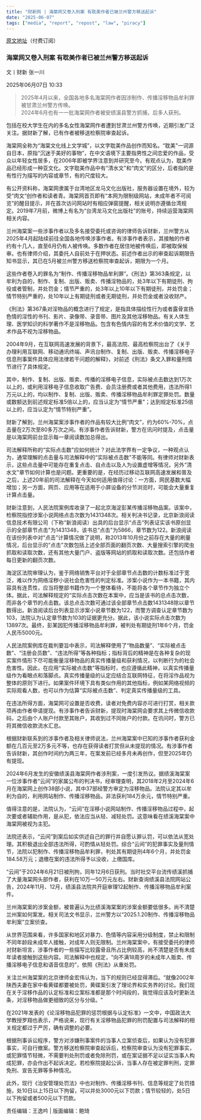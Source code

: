 ```yaml
---
title: "财新网 | 海棠网又卷入刑案 有耽美作者已被兰州警方移送起诉" 
date: "2025-06-07"
tags: ["media", "report", "repost", "law", "piracy"] 
---
```


[原文地址](https://china.caixin.com/2025-06-07/102328114.html)（付费订阅）

### 海棠网又卷入刑案 有耽美作者已被兰州警方移送起诉

文丨财新 张一川

2025年06月07日 10:33

> 2025年4月以来，全国各地多名海棠网作者因涉制作、传播淫移物品牟利罪被甘肃兰州警方传唤。  
> 2024年6月也有一一批海棠网作者被安绩溪县警方抓捕，后多人获刑。

包括在校大学生在内的多名女性海棠网作者遭到甘肃兰州警方传唤，近期引发广泛关注。据财新了解，已有作者被移送检察院审查起诉。

海棠网全称为“海棠文化线上文学城”，以文字耽美作品创作而知名。“耽美"一词源自日本，原指“沉迷于美好的事物”，在中文语境下主要指男性之间恋爱的作品，受众以年轻女性居多，在2006年即被学界注意到并研究至今。有观点认为，耽美作品已经形成一种亚文化。文字耽美作品中有“清水文"和“肉文"的区分，后者指的是有性行为描写的内容或章节，有的尺度较大。

有公开资料称，海棠网隶属于台湾地区龙马文化出版社，服务器设置在境外，较为受“肉文“创作者和读者青。海棠网首页即有“本网为限制级网站，未成年者不可阅览”的醒目提示，并在首次访问网站时有相应弹窗提醒，相关说明亦遵循台湾规定。2019年7月前，微博上有名为“台湾龙马文化出版社"的账号，持续运营海棠网相关内容。

兰州海棠案一些涉事作者以及多名接受委托或咨询的律师告诉财新，兰州警方从2025年4月起陆续前往全国各地传唤涉事作者。有涉事作者表示，其接触的作者约有十几人，直至6月仍有人被传唤。多数作者在居住地被传唤后，即被取保候审。也有律师介绍，其委托人自前处于在押状态。前述作者出示的审查起诉期限告知书显示，其已在5月被兰州警方移送检察院审查起诉，期限为一个月。

这些作者卷入的罪名为“制作、传播淫移物品牟利罪”。《刑法》第363条规定，以牟利为自的，制作、复制、出版、贩卖、传播淫物品的，处3年以下有期徒刑、拘役或者管制，并处罚金；情节严重的，处3年以上10年以下有期徒刑，并处罚金；情节特别严重的，处10年以上有期徒刑或者无期徒刑，并处罚金或者没收财产。

《刑法》第367条对淫物品的概念进行了规定，是指具体描绘性行为或者露骨宣扬色情的淫性的书刊、影片、录像带、录音带、图片及其他淫移物品。有关人体生理、医学知识的科学著作不是淫移物品。包含有色情内容的有艺术价值的文学、艺术作品不视为淫移物品。

2004年9月，在互联网高速发展的背景下，最高法院、最高检察院出台了《关于办理利用互联网、移动通讯终端、声讯台制作、复制、出版、贩卖、传播淫移电子信息刑事案件具体应用法律若干问题的解释》，对前述《刑法》条文入罪和量刑情节进行了具体规定。

其中，制作、复制、出版、贩卖、传播的淫移电子信息，实际被点击数达到1万次以上的，或利用淫移电子信息收取广告费、会员注册费或者其他费用，违法所得1万元以上的，均以制作、复制、出版、贩卖、传播淫移物品牟利罪定罪处罚。数量或数额达到前述规定标准5倍以上的，应当认定为“情节严重"；达到规定标准25倍以上的，应当认定为“情节特别严重”。

财新了解到，兰州海棠案涉事作者的作品有较大比例“肉文”，约为60%-70%，点击量在2万次至80多万次之间。有涉事作者告诉财新，警方在讯问时提及，点击量是以海棠网前台显示每一章阅读数加总得出。

司法解释所称的“实际点击数"应如何统计？对此法学界有一定争议，一种观点认为，通常理解的点击量与司法解释中的“实际被点击数"不能等同。有律师对财新表示，这些点击量中可能存在重复点击、自点击以及人为设置虚增等情况，另外“清水文"章节如何计算也是问题。更重要的是，在经历过移动互联网高速发展和普及之后，上述20年前的司法解释在今天如何适用值得讨论：一方面，网民基数大幅增加；另一方面，网页、应用等在适用于小屏设备的分节浏览时，可能会大量重复计算点击量。

财新注意到，人民法院案例库收录了一起北京海淀彭某传播淫移物品案。该案中，检察院指控涉案小说网络点击次数为1431348次。相关判决书记录，北京新浪阅读信息技术有限公司（下称“新浪阅读）出具的后台显示“点击“列表证实该书原创显示的全部章节点击"为1431348，该书总“点击"为5866，章节数为122。新浪阅读在该份列表中对“点击"计算情况做了说明，称2013年10月份之前存在大量的刷量情况，后台显示的“点击"次数包括上述全部页面的翻页次数、大量搜索引擎的爬虫抓取和读取次数，还有其他大量门户、盗版等网站的抓取和读取次数。还包括作者每日更新的翻页次数。

海淀区法院审理认为，鉴于网络销售平台对于全部章节点击数的计数标准过于宽泛，难以作为网络淫秽小说社会危害性的判定标准。涉案小说作为一本书籍，其内容具有连贯性，应当将整部书籍作为一个整体看待，不能将各个章节作为独立个体。据此，司法解释规定的“实际点击次数在本案中，应当是该书的总点击次数，而非各个章节的点击数。该总点击次数可通过该全部章节点击数1431348除以章节数得出。新浪阅读后台列表显示涉案小说章节数为122，而警方调查认定章节数为 103，法院认为认定章节数为103的证据更充分。据此，该小说实际点击次数为 13897次。最终，彭某因犯传播淫移物品牟利罪，被判处有期徒刑1年6个月，罚金人民币5000元。

人民法院案例库在裁判要旨中表示，司法解释使用了“物品数量”、“实际被点击数”、“注册会员数”、“违法所得”等各种指标；指标背后的精神是在各种复杂的现实案件情形下尽可能衡量淫移物品的真实传播量级和获利情况，以判断行为的社会危害性。因此，在应用“实际被点击数"等指标时，也应遵循此精神，以真实传播量级作为看眼点和落脚点。真实传播量级的认定应结合互联网特征，在将淫作品视为整体的原则下进行。如果案件环境下具有类似作用的其他指标，例如某网络视频的实际观看人数，也可以作为估算“实际被点击数”、判定真实传播量级的工具。

在违法所得方面，海棠网可设置是否收费，读者对免费内容亦可进行打赏，相关款项再由作者申请提现。有涉事作者告诉财新，提现时海棠网会要求其上传微信收款码，之后由个人账户付款至其账户，其收到过不同账户的付款。在讯问时，警方已将其微信收款流水汇总。

根据财新联系到的涉事作者及相关律师说法，兰州海棠案中已知的涉事作者获利金额在几百元至2万多元不等，也存在获得读者打赏但从未提现的情况。有涉事作者告诉财新，其创作时间约为两三年，在案发前已经多月未再创作，但至2025年仍有提现。

2024年6月发生的安徽绩溪县海棠网作者涉刑案，一度引发热议。据绩溪海棠案一位涉事作者“云间”的家属公布的判决书，经审理查明，其2018年2月至2024年6 月在海棠网上创作38部小说，其中37部经警方审定为淫移物品。法院认定其以牟利为自的，利用网站制作、传播淫移物品，非法获利184万余元，情节特别严重。

值得注意的是，法院认为，“云间”在淫移小说网站制作、传播淫移物品过程中，起次要或者辅助作用，是从犯，依法应当从轻、减轻处罚。这意味看在绩溪海棠案中海棠网被视为主犯。

法院还表示，“云间”到案后如实供述自己的罪行并自愿认罪认罚，可以依法从宽处理。其积极退出全部违法所得，可酌情从轻处罚。综合“云间”的犯罪事实及量刑情节，法院以犯制作、传播淫移物品牟利罪，判处其有期徒刑4年6个月，并处罚金184.58万元；退缴在案的违法所得予以没收，上缴国库。

“云间”于2024年6月21日被刑拘，同年12月6日获刑。当时社交平台流传绩溪抓捕了大量海棠网头部作者，获利在10万一50万元左右。财新查询绩溪县法院网站公告，2024年11月、12月，绩溪县法院共开庭审理12起制作、传播淫移物品牟利案件。

兰州海棠案的涉案金额，被普遍认为比绩溪海棠案的涉案金额要低很多。尚不清楚兰州案如何案发。相关司法文书显示，兰州警方以“2025.1.20制作、传播淫移物品牟利案”立案侦查。

从世界范围来看，许多国家和地区对暴力、色情等内容采用分级制度，禁止和限制不同年龄段未成年人接触，对成年人则无限制。兰州海棠案中，有接受委托的律师对财新坦言，涉事作者的一些描写比较露骨且所占比例较高，尚不清楚是否有未成年读者接触到这些内容。司法解释中也规定，“向不满18周岁的未成年人贩卖、传播淫移电子信息和语音信息的”，依照《刑法》从重处罚。

关注兰州海棠案的北京律师金宏伟认为，当下的规则已经显得滞后。“就像2002年陕西夫妻在家中看黄碟都要被处罚，黄碟案引发了理论界和实务界的讨论。我们现在关于淫移作品的认定标准和立案标准都是那个时间段的，我觉得应该及时更新法条，对淫移物品做更细致的区分与分级。"

在2021年发表的《论淫移物品犯罪的惩罚根据与认定标准》一文中，中国政法大学教授罗翔也表示，严格说来，现行有关淫移物品犯罪的刑罚配置与司法解释的相关规定都过于严厉，确有调整的必要。

根据刑事诉讼程序，警方对涉嫌刑事案件的当事人立案侦查后，如果认为没有犯罪事实，可自行撤案。警方移送检察院审查起诉后，检察院审查认为没有犯罪事实，或犯罪情节轻微，不需要判处刑罚或者免除刑罚，或在案证据不足以证实当事人构成犯罪，亦会作出不起诉决定。若检察院提起公诉，当事人存在被定罪判刑，定罪免刑、宣告无罪等多种情况。

此外，现行《治安管理处罚法》中也对制作、传播淫移书刊、信息等规定了处罚措施，处10日以上15日以下拘留，可以并处3000元以下罚款；情节较轻的，处5日以下拘留或者500元以下罚款。

责任编辑：王逸吟 | 版面编辑：鲍琦
